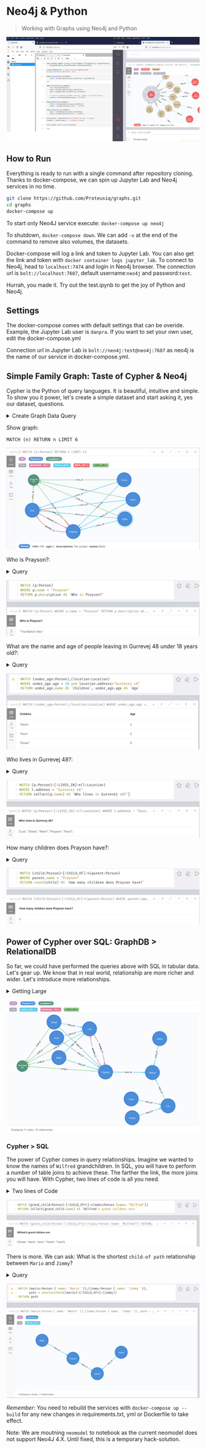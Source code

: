 # Neo4j & Python
> Working with Graphs using Neo4j and Python

![neo4j python](images/show.png)

## How to Run
Everything is ready to run with a single command after repository cloning. Thanks to docker-compose, we can spin up Jupyter Lab and Neo4j services in no time.

```bash
git clone https://github.com/Proteusiq/graphs.git
cd graphs
docker-compose up
```

To start only Neo4J service execute: `docker-compose up neo4j`

To shutdown, `docker-compose down`. We can add `-v` at the end of the command to remove also volumes, the datasets.

Docker-compose will log a link and token to Jupyter Lab. You can also get the link and token with `docker container logs jupyter_lab`. To connect to Neo4j, head to  `localhost:7474` and login in Neo4j browser. The connection url is `bolt://localhost:7687`, default username:`neo4j` and password:`test`.

Hurrah, you made it. Try out the test.ipynb to get the joy of Python and Neo4j.

## Settings
The docker-compose comes with default settings that can be overide. Example, the Jupyter Lab user is `danpra`. If you want to set your own user, edit the docker-compose.yml

Connection url in Jupyter Lab is `bolt://neo4j:test@neo4j:7687` as neo4j is the name of our service in docker-compose.yml.

## Simple Family Graph: Taste of Cypher & Neo4j
Cypher is the Python of query languages. It is beautiful, intuitive and simple. To show you it power, let's create a simple dataset and start asking it, yes our dataset, questions.

<details><summary>Create Graph Data Query</summary>
<p>

#### Let's build a simple dataset

```cypher

// Creating the graph: N.B: Enable multi statement query editor on your settings
//Create Person and Location
MERGE (p:Person {name:"Prayson",age:34, description:"The Matrix's Neo"});
MERGE (:Person {name:"Lea", age:32, description:"The awesome"});
MERGE (p:Person {name:"Eloise",age:8, description:"The dancer"});
MERGE (p:Person {name:"Nora",age:5, description:"The wise"});
MERGE (p:Person {name:"Mario",age:3, description:"The Jumper"});
MERGE (:Location {address:"Gurrevej 48"});


//Add p person relationship to location l
MATCH (p:Person),(l:Location {address:"Gurrevej 48"})
WHERE p.name in ['Prayson','Mario', 'Nora','Eloise', 'Lea']
MERGE (p)-[:LIVES_IN]->(l);

// Add marriage
MATCH (p:Person {name:"Lea"}),(o:Person {name:"Prayson"})
MERGE (p)<-[:MARRIED_TO]-(o)<-[:MARRIED_TO]-(p);

// Add childrens
MATCH (p:Person), (o:Person)
WHERE p.name = "Prayson" and o.name IN ["Eloise","Nora","Mario"]
MERGE (p)<-[:CHILD_OF]-(o);

MATCH (p:Person), (o:Person)
WHERE p.name ="Lea" and o.name IN ["Eloise","Nora","Mario"]
MERGE (p)<-[:CHILD_OF]-(o);
```
</p>
</details>

Show graph:
```cypher
MATCH (n) RETURN n LIMIT 6
```
![neo4j python](images/family.png)


Who is Prayson?:
<details><summary>Query</summary>
<p>

#### query for 'Who is Prayson?'

```cypher
MATCH (p:Person)
WHERE p.name = "Prayson"
RETURN p.description AS `Who is Prayson?`

// OR
MATCH (p:Person {name: "Prayson"})
RETURN p.description AS `Who is Prayson?`
```
</p>
</details>

![neo4j python](images/who.png)


What are the name and age of people leaving in Gurrevej 48 under 18 years old?:
<details><summary>Query</summary>
<p>

#### query for 'people leaving in Gurrevej 48 under 18 years old?'

```cypher
MATCH (under_age:Person),(location:Location)
WHERE under_age.age < 18 and location.address="Gurrevej 48"
RETURN under_age.name AS `Children`, under_age.age AS `Age`
```
</p>
</details>


![neo4j python](images/children.png)


Who lives in Gurrevej 48?:
<details><summary>Query</summary>
<p>

#### show, 'Who lives in Gurrevej 48?'

```cypher
MATCH (p:Person)-[:LIVES_IN]->(l:Location)
WHERE l.address = "Gurrevej 48"
RETURN collect(p.name) AS `Who lives in Gurrevej 48?`
```

</p>
</details>


![neo4j python](images/all_lives.png)


How many children does Prayson have?:
<details><summary>Query</summary>
<p>

#### show, 'How many children does Prayson have?'

```cypher
MATCH (child:Person)-[:CHILD_OF]->(parent:Person)
WHERE parent.name = "Prayson"
RETURN count(child) AS `How many children does Prayson have?`
```

</p>
</details>

![neo4j python](images/child_cnt.png)


## Power of Cypher over SQL: GraphDB > RelationalDB

So far, we could have performed the queries above with SQL in tabular data. Let's gear up. We know that in real world, relationship are more richer and wider. Let's introduce more relationships.

<details><summary>Getting Large</summary>
<p>

#### show, 'How many children does Prayson have?'
```cypher
//Add more members: My dad, brothers, nephew, and niece
MERGE (:Person {name:"Wilfred", age:59, description:"Babu"});
MERGE (:Person {name:"Eric", age:35, description: "First blood"});
MERGE (:Person {name:"Jimmy", age:29, description: "Quantum MD"});
MERGE (:Person {name:"Trace", age:10});
MERGE (:Person {name:"Trisher", age:3);

//Add relationship
MATCH (p:Person), (o:Person)
WHERE p.name ="Wilfred" and o.name IN ["Eric","Prayson","Jimmy"]
MERGE (p)<-[:CHILD_OF]-(o)

MATCH (p:Person), (o:Person)
WHERE p.name ="Eric" and o.name IN ["Trace","Trisher"]
MERGE (p)<-[:CHILD_OF]-(o)

//Did not include my mother to keep things simple
```
</p>
</details>

![extend relation](images/bigger_family.png)

### Cypher > SQL
The power of Cypher comes in query relationships. Imagine we wanted to know the names of `Wilfred` grandchildren. In SQL, you will have to perform a number of table joins to achieve these. The farther the link, the more joins you will have. With Cypher, two lines of code is all you need.

<details><summary>Two lines of Code</summary>
<p>

```
MATCH (grand_child:Person)-[:CHILD_OF*2]->(babu:Person {name: "Wilfred"})
RETURN collect(grand_child.name) AS `Wilfred's grand children are:`
```
</p>
</details>

![extend relation](images/grand_childs.png)

There is more. We can ask: What is the shortest `child-of path` relationship between `Mario` and `Jimmy`?

<details><summary>Query</summary>
<p>

```
MATCH (mario:Person { name: 'Mario' }),(jimmy:Person { name: 'Jimmy' }),
      path = shortestPath((mario)-[:CHILD_OF*]-(jimmy))
RETURN path
```
</p>
</details>

![extend relation](images/mario_jimmy.png)

_Remember_: You need to rebuild the services with `docker-compose up --build` for any new changes in requirements.txt, yml or Dockerfile to take effect.

Note: We are moutning `neomodel` to notebook as the current neomodel does not support Neo4J 4.X. Until fixed, this is a temporary hack-solution.
